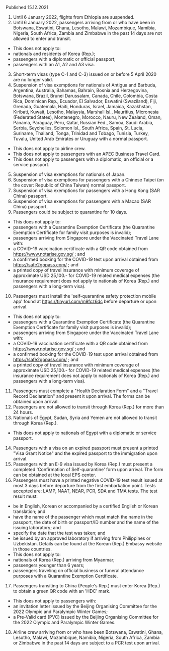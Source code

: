 Published 15.12.2021
1. Until 6 January 2022, flights from Ethiopia are suspended.
2. Until 6 January 2022, passengers arriving from or who have been in Botswana, Eswatini, Ghana, Lesotho, Malawi, Mozambique, Namibia, Nigeria, South Africa, Zambia and Zimbabwe in the past 14 days are not allowed to enter and transit.
- This does not apply to:
- nationals and residents of Korea (Rep.);
- passengers with a diplomatic or official passport;
- passengers with an A1, A2 and A3 visa.
3. Short-term visas (type C-1 and C-3) issued on or before 5 April 2020 are no longer valid.
4. Suspension of visa exemptions for nationals of Antigua and Barbuda, Argentina, Australia, Bahamas, Bahrain, Bosnia and Herzegovina, Botswana, Brazil, Brunei Darussalam, Canada, Chile, Colombia, Costa Rica, Dominican Rep., Ecuador, El Salvador, Eswatini (Swaziland), Fiji, Grenada, Guatemala, Haiti, Honduras, Israel, Jamaica, Kazakhstan, Kiribati, Kuwait, Lesotho, Malaysia, Marshall Isl., Mauritius, Micronesia (Federated States), Montenegro, Morocco, Nauru, New Zealand, Oman, Panama, Paraguay, Peru, Qatar, Russian Fed., Samoa, Saudi Arabia, Serbia, Seychelles, Solomon Isl., South Africa, Spain, St. Lucia, Suriname, Thailand, Tonga, Trinidad and Tobago, Tunisia, Turkey, Tuvalu, United Arab Emirates or Uruguay with a normal passport.
- This does not apply to airline crew.
- This does not apply to passengers with an APEC Business Travel Card.
- This does not apply to passengers with a diplomatic, an official or a service passport.
5. Suspension of visa exemptions for nationals of Japan.
6. Suspension of visa exemptions for passengers with a Chinese Taipei (on the cover: Republic of China Taiwan) normal passport.
7. Suspension of visa exemptions for passengers with a Hong Kong (SAR China) passport.
8. Suspension of visa exemptions for passengers with a Macao (SAR China) passport.
9. Passengers could be subject to quarantine for 10 days.
- This does not apply to:
- passengers with a Quarantine Exemption Certificate (the Quarantine Exemption Certificate for family visit purposes is invalid);
- passengers arriving from Singapore under the Vaccinated Travel Lane with:
- a COVID-19 vaccination certificate with a QR code obtained from <a href="https://www.notarise.gov.sg/">https://www.notarise.gov.sg/</a> ; and
- a confirmed booking for the COVID-19 test upon arrival obtained from <a href="https://safe2gopass.com/">https://safe2gopass.com/</a> ; and
- a printed copy of travel insurance with minimum coverage of approximate USD 25,100.- for COVID-19 related medical expenses (the insurance requirement does not apply to nationals of Korea (Rep.) and passengers with a long-term visa).
10. Passengers must install the 'self-quarantine safety protection mobile app' found at <a href="https://tinyurl.com/m9fcz6dc">https://tinyurl.com/m9fcz6dc</a> before departure or upon arrival.
- This does not apply to:
- passengers with a Quarantine Exemption Certificate (the Quarantine Exemption Certificate for family visit purposes is invalid);
- passengers arriving from Singapore under the Vaccinated Travel Lane with:
- a COVID-19 vaccination certificate with a QR code obtained from <a href="https://www.notarise.gov.sg/">https://www.notarise.gov.sg/</a> ; and
- a confirmed booking for the COVID-19 test upon arrival obtained from <a href="https://safe2gopass.com/">https://safe2gopass.com/</a> ; and
- a printed copy of travel insurance with minimum coverage of approximate USD 25,100.- for COVID-19 related medical expenses (the insurance requirement does not apply to nationals of Korea (Rep.) and passengers with a long-term visa).
11. Passengers must complete a "Health Declaration Form" and a "Travel Record Declaration" and present it upon arrival. The forms can be obtained upon arrival.
12. Passengers are not allowed to transit through Korea (Rep.) for more than 24 hours.
13. Nationals of Egypt, Sudan, Syria and Yemen are not allowed to transit through Korea (Rep.).
- This does not apply to nationals of Egypt with a diplomatic or service passport.
14. Passengers with a visa on an expired passport must present a printed "Visa Grant Notice" and the expired passport to the immigration upon arrival.
15. Passengers with an E-9 visa issued by Korea (Rep.) must present a completed 'Confirmation of Self-quarantine' form upon arrival. The form can be obtained at the local EPS center.
16. Passengers must have a printed negative COVID-19 test result issued at most 3 days before departure from the first embarkation point. Tests accepted are: LAMP, NAAT, NEAR, PCR, SDA and TMA tests.
The test result must:
- be in English, Korean or accompanied by a certified English or Korean translation; and
- have the name of the passenger which must match the name in the passport, the date of birth or passport/ID number and the name of the issuing laboratory; and
- specify the date that the test was taken; and
- be issued by an approved laboratory if arriving from Philippines or Uzbekistan. Details can be found at the Korean (Rep.) Embassy website in those countries.
- This does not apply to:
- nationals of Korea (Rep.) arriving from Myanmar;
- passengers younger than 6 years;
- passengers traveling on official business or funeral attendance purposes with a Quarantine Exemption Certificate.
17. Passengers transiting to China (People's Rep.) must enter Korea (Rep.) to obtain a green QR code with an 'HDC' mark.
- This does not apply to passengers with:
- an invitation letter issued by the Beijing Organising Committee for the 2022 Olympic and Paralympic Winter Games;
- a Pre-Valid card (PVC) issued by the Beijing Organising Committee for the 2022 Olympic and Paralympic Winter Games.
18. Airline crew arriving from or who have been Botswana, Eswatini, Ghana, Lesotho, Malawi, Mozambique, Namibia, Nigeria, South Africa, Zambia or Zimbabwe in the past 14 days are subject to a PCR test upon arrival.